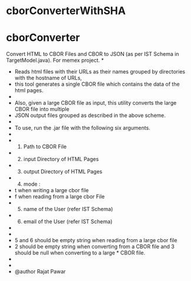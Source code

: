 # cborConverterWithSHA

# cborConverter

 Convert HTML to CBOR Files and CBOR to JSON (as per IST Schema in TargetModel.java). For memex project.
 * 
 * Reads html files with their URLs as their names grouped by directories with the hostname of URLs, 
 * this tool generates a single CBOR file which contains the data of the html pages.
 * 
 * Also, given a large CBOR file as input, this utility converts the large CBOR file into multiple
 * JSON output files grouped as described in the above scheme.
 * 
 * To use, run the .jar file with the following six arguments.
 *
 * 1) Path to CBOR File
 * 2) input Directory of HTML Pages
 * 3) output Directory of HTML Pages
 * 4) mode :
 * t when writing a large cbor file
 * f when reading from a large cbor File
 * 5) name of the User (refer IST Schema)
 * 6) email of the User (refer IST Schema)
 * 
 * 
 * 5 and 6 should be empty string when reading from a large cbor file 
 * 2 should be empty string when converting from a CBOR file and 3 should be null when converting to a large     * CBOR file. 
 * 
 * 
 * @author Rajat Pawar
